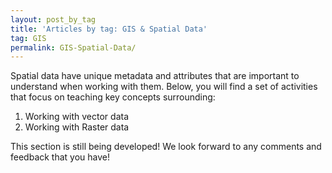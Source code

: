 ```yaml
---
layout: post_by_tag
title: 'Articles by tag: GIS & Spatial Data'
tag: GIS
permalink: GIS-Spatial-Data/
---
```


Spatial data have unique metadata and attributes that are important to understand when working with them. Below, you will find a set of activities that focus on teaching key concepts surrounding:

1. Working with vector data
2. Working with Raster data

This section is still being developed! We look forward to any comments and feedback that you have!